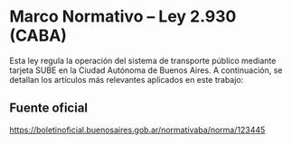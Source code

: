 # Marco Normativo – Ley 2.930 (CABA)

Esta ley regula la operación del sistema de transporte público mediante tarjeta SUBE en la Ciudad Autónoma de Buenos Aires. A continuación, se detallan los artículos más relevantes aplicados en este trabajo:

## Fuente oficial
https://boletinoficial.buenosaires.gob.ar/normativaba/norma/123445




